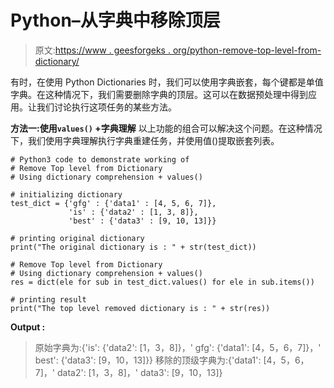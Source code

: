 # Python–从字典中移除顶层

> 原文:[https://www . geesforgeks . org/python-remove-top-level-from-dictionary/](https://www.geeksforgeeks.org/python-remove-top-level-from-dictionary/)

有时，在使用 Python Dictionaries 时，我们可以使用字典嵌套，每个键都是单值字典。在这种情况下，我们需要删除字典的顶层。这可以在数据预处理中得到应用。让我们讨论执行这项任务的某些方法。

**方法一:使用`values()` +字典理解**
以上功能的组合可以解决这个问题。在这种情况下，我们使用字典理解执行字典重建任务，并使用值()提取嵌套列表。

```
# Python3 code to demonstrate working of 
# Remove Top level from Dictionary
# Using dictionary comprehension + values()

# initializing dictionary
test_dict = {'gfg' : {'data1' : [4, 5, 6, 7]},
             'is' : {'data2' : [1, 3, 8]},
             'best' : {'data3' : [9, 10, 13]}}

# printing original dictionary
print("The original dictionary is : " + str(test_dict))

# Remove Top level from Dictionary
# Using dictionary comprehension + values()
res = dict(ele for sub in test_dict.values() for ele in sub.items())

# printing result 
print("The top level removed dictionary is : " + str(res)) 
```

**Output :**

> 原始字典为:{'is': {'data2': [1，3，8]}，' gfg': {'data1': [4，5，6，7]}，' best': {'data3': [9，10，13]}}
> 移除的顶级字典为:{'data1': [4，5，6，7]，' data2': [1，3，8]，' data3': [9，10，13]}